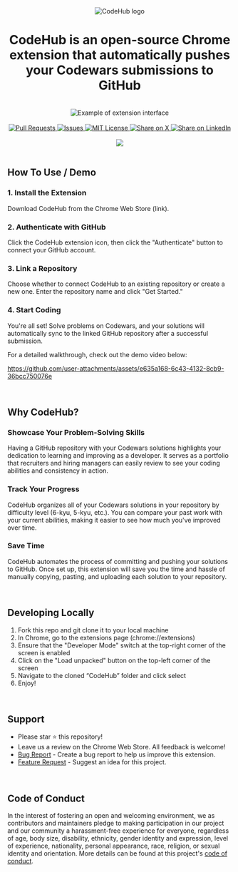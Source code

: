 <div align="center">
  <img src="https://github.com/user-attachments/assets/98efde8e-ed32-4711-be2e-48f10d89ba52" alt="CodeHub logo">
</div>
<h1 align="center">CodeHub is an open-source Chrome extension that automatically pushes your Codewars submissions to GitHub</h1>
<br/>
<div align="center">
  <img src="https://github.com/user-attachments/assets/bb6c71c9-96c6-4186-98dc-2e21c18c676a" alt="Example of extension interface"">
</div>
<br/> 
<div align="center">
  <a href="https://github.com/febinbellamy/CodeHub/pulls">
    <img src="https://img.shields.io/github/issues-pr/febinbellamy/CodeHub?label=Pull%20Requests&style=flat-square" alt="Pull Requests">
  </a>
  <a href="https://github.com/febinbellamy/CodeHub/issues">
    <img src="https://img.shields.io/github/issues/febinbellamy/CodeHub?label=Issues&style=flat-square" alt="Issues">
  </a>
  <a href="https://github.com/febinbellamy/CodeHub/blob/main/LICENSE">
    <img src="https://img.shields.io/github/license/febinbellamy/CodeHub?label=License&style=flat-square" alt="MIT License">
  </a>
  <a href="https://twitter.com/intent/tweet?text=Check%20out%20CodeHub%20on%20GitHub!%20https%3A%2F%2Fgithub.com%2Ffebinbellamy%2FCodeHub">
    <img src="https://img.shields.io/badge/Share%20on-X-1DA1F2?logo=x&style=flat-square" alt="Share on X">
  </a>
  <a href="https://www.linkedin.com/sharing/share-offsite/?url=https%3A%2F%2Fgithub.com%2Ffebinbellamy%2FCodeHub">
    <img src="https://img.shields.io/badge/Share%20on-LinkedIn-0A66C2?logo=linkedin&style=flat-square" alt="Share on LinkedIn">
  </a>
</div>
<br/> 
<div align="center">
  <img src="https://github.com/user-attachments/assets/6dd72b1d-88e7-4a50-b12d-874e0d5671db"/>
</div>

<br/>

## How To Use / Demo

### 1. Install the Extension
Download CodeHub from the Chrome Web Store (link).
### 2. Authenticate with GitHub
Click the CodeHub extension icon, then click the "Authenticate" button to connect your GitHub account.
### 3. Link a Repository
Choose whether to connect CodeHub to an existing repository or create a new one. Enter the repository name and click "Get Started."
### 4. Start Coding
You're all set! Solve problems on Codewars, and your solutions will automatically sync to the linked GitHub repository after a successful submission.

For a detailed walkthrough, check out the demo video below:

https://github.com/user-attachments/assets/e635a168-6c43-4132-8cb9-36bcc750076e

<br/>

## Why CodeHub?
### Showcase Your Problem-Solving Skills
Having a GitHub repository with your Codewars solutions highlights your dedication to learning and improving as a developer. It serves as a portfolio that recruiters and hiring managers can easily review to see your coding abilities and consistency in action.   

### Track Your Progress
CodeHub organizes all of your Codewars solutions in your repository by difficulty level (6-kyu, 5-kyu, etc.). You can compare your past work with your current abilities, making it easier to see how much you've improved over time.  

### Save Time
CodeHub automates the process of committing and pushing your solutions to GitHub. Once set up, this extension will save you the time and hassle of manually copying, pasting, and uploading each solution to your repository.

<br/>

## Developing Locally
1. Fork this repo and git clone it to your local machine
2. In Chrome, go to the extensions page (chrome://extensions)
3. Ensure that the "Developer Mode" switch at the top-right corner of the screen is enabled 
4. Click on the "Load unpacked" button on the top-left corner of the screen
5. Navigate to the cloned “CodeHub” folder and click select
6. Enjoy!

<br/>

## Support
- Please star ⭐️ this repository!
- Leave us a review on the Chrome Web Store. All feedback is welcome!
- [Bug Report](https://github.com/febinbellamy/CodeHub/issues/new?assignees=febinbellamy&labels=bug&projects=&template=bug_report.md&title=) - Create a bug report to help us improve this extension.
- [Feature Request](https://github.com/febinbellamy/CodeHub/issues/new?assignees=febinbellamy&labels=enhancement&projects=&template=feature_request.md&title=) - Suggest an idea for this project.

<br/>

## Code of Conduct
In the interest of fostering an open and welcoming environment, we as contributors and maintainers pledge to making participation in our project and our community a harassment-free experience for everyone, regardless of age, body size, disability, ethnicity, gender identity and expression, level of experience, nationality, personal appearance, race, religion, or sexual identity and orientation. More details can be found at this project's [code of conduct](https://github.com/febinbellamy/CodeHub/blob/main/.github/code_of_conduct.md).
